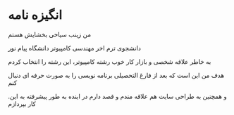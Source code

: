 # انگیزه نامه
من زینب سیاحی بخشایش هستم

دانشجوی ترم اخر مهندسی کامپیوتر دانشگاه پیام نور

به خاطر علاقه شخصی و بازار کار خوب رشته کامپیوتر، این رشته را انتخاب کردم

هدف من این است که بعد از فارغ التحصیلی برنامه نویسی را به صورت حرفه ای دنبال کنم

.و همچنین به طراحی سایت هم علاقه مندم و قصد دارم در اینده به طور پیشرفته به این کار بپردازم
